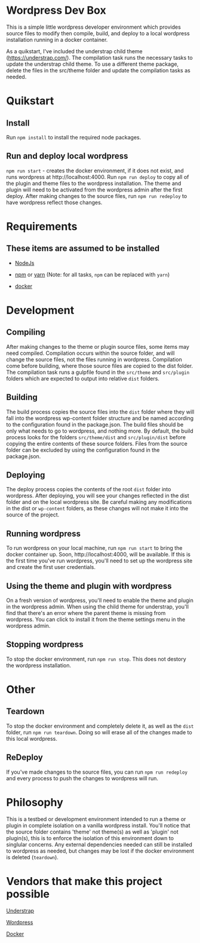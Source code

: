 # Wordpress Dev Box
This is a simple little wordpress developer environment which provides source files to modify then compile, build, and deploy to a local wordpress installation running in a docker container. 

As a quikstart, I've included the understrap child theme (https://understrap.com/). The compilation task runs the necessary tasks to update the understrap child theme. To use a different theme package, delete the files in the src/theme folder and update the compilation tasks as needed.

# Quikstart
## Install
Run `npm install` to install the required node packages.

## Run and deploy local wordpress
`npm run start` - creates the docker environment, if it does not exist, and runs wordpress at http://localhost:4000. Run `npm run deploy` to copy all of the plugin and theme files to the wordpress installation. The theme and plugin will need to be activated from the wordpress admin after the first deploy. After making changes to the source files, run `npm run redeploy` to have wordpress reflect those changes.

# Requirements
## These items are assumed to be installed
* [NodeJs](https://nodejs.org/en/download/)

* [npm](https://www.npmjs.com/) or [yarn](https://yarnpkg.com/) (Note: for all tasks, `npm` can be replaced with `yarn`)

* [docker](https://runnable.com/docker/getting-started/)

# Development 
## Compiling
After making changes to the theme or plugin source files, some items may need compiled. Compilation occurs within the source folder, and will change the source files, not the files running in wordpress. Compilation come before building, where those source files are copied to the dist folder. The compilation task runs a gulpfile found in the `src/theme` and `src/plugin` folders which are expected to output into relative `dist` folders.

## Building
The build process copies the source files into the `dist` folder where they will fall into the wordpress wp-content folder structure and be named according to the configuration found in the package.json. The build files should be only what needs to go to wordpress, and nothing more. By default, the build process looks for the folders `src/theme/dist` and `src/plugin/dist` before copying the entire contents of these source folders. Files from the source folder can be excluded by using the configuration found in the package.json.

## Deploying
The deploy process copies the contents of the root `dist` folder into wordpress. After deploying, you will see your changes reflected in the dist folder and on the local wordpress site. Be careful making any modifications in the dist or `wp-content` folders, as these changes will not make it into the source of the project.

## Running wordpress
To run wordpress on your local machine, run `npm run start` to bring the docker container up. Soon, http://localhost:4000, will be available. If this is the first time you've run wordpress, you'll need to set up the wordpress site and create the first user credentials.

## Using the theme and plugin with wordpress
On a fresh version of wordpress, you'll need to enable the theme and plugin in the wordpress admin. When using the child theme for understrap, you'll find that there's an error where the parent theme is missing from wordpress. You can click to install it from the theme settings menu in the wordpress admin.

## Stopping wordpress
To stop the docker environment, run `npm run stop`. This does not destory the wordpress installation.

# Other

## Teardown
To stop the docker environment and completely delete it, as well as the `dist` folder, run `npm run teardown`. Doing so will erase all of the changes made to this local wordpress.

## ReDeploy
If you've made changes to the source files, you can run `npm run redeploy` and every process to push the changes to wordpress will run.

# Philosophy
This is a testbed or development environment intended to run a theme or plugin in complete isolation on a vanilla wordpress install. You'll notice that the source folder contains 'theme' not theme(s) as well as 'plugin' not plugin(s), this is to enforce the isolation of this environment down to singlular concerns. Any external dependencies needed can still be installed to wordpress as needed, but changes may be lost if the docker environment is deleted (`teardown`).

# Vendors that make this project possible
[Understrap](https://understrap.com/)

[Wordpress](https://wordpress.org/)

[Docker](https://www.docker.com/)
